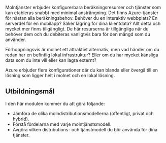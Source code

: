 Molntjänster erbjuder konfigurerbara beräkningsresurser och tjänster som kan etableras snabbt med minimal ansträngning. Det finns Azure-tjänster för nästan alla beräkningsbehov. Behöver du en interaktiv webbplats? En serverdel för en mobilapp? Säker lagring för dina klientdata? Allt detta och mycket mer finns tillgängligt. De här resurserna är tillgängliga när du behöver dem och du debiteras vanligtvis bara för den mängd som du använder.

Förhoppningsvis är molnet ett attraktivt alternativ, men vad händer om du redan har en befintlig lokal infrastruktur? Eller om du har mycket känsliga data som du inte vill eller kan lagra externt?

Azure erbjuder flera konfigurationer där du kan blanda eller övergå till en lösning som ligger helt i molnet och en lokal lösning.

## <a name="learning-objectives"></a>Utbildningsmål
I den här modulen kommer du att göra följande:

- Jämföra de olika molndistributionsmodellerna (offentligt, privat och hybrid).
- Förstå fördelarna med varje molntjänstsmodell.
- Avgöra vilken distributions- och tjänstmodell du bör använda för dina tjänster.
